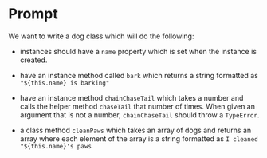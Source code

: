 Prompt
======

We want to write a dog class which will do the following:

-   instances should have a `name` property which is set when the instance is created.

-   have an instance method called `bark` which returns a string formatted as `"${this.name} is barking"`

-   have an instance method `chainChaseTail` which takes a number and calls the helper method `chaseTail` that number of times. When given an argument that is not a number, `chainChaseTail` should throw a `TypeError`.

-   a class method `cleanPaws` which takes an array of dogs and returns an array where each element of the array is a string formatted as `I cleaned "${this.name}'s paws`
